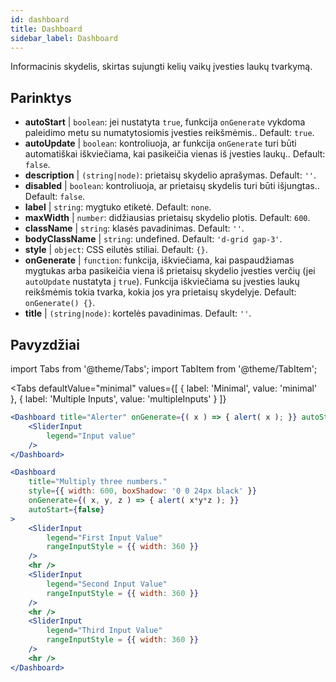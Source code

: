 ```yaml
--- 
id: dashboard 
title: Dashboard
sidebar_label: Dashboard 
---
```


Informacinis skydelis, skirtas sujungti kelių vaikų įvesties laukų tvarkymą.

## Parinktys

* __autoStart__ | `boolean`: jei nustatyta `true`, funkcija `onGenerate` vykdoma paleidimo metu su numatytosiomis įvesties reikšmėmis.. Default: `true`.
* __autoUpdate__ | `boolean`: kontroliuoja, ar funkcija `onGenerate` turi būti automatiškai iškviečiama, kai pasikeičia vienas iš įvesties laukų.. Default: `false`.
* __description__ | `(string|node)`: prietaisų skydelio aprašymas. Default: `''`.
* __disabled__ | `boolean`: kontroliuoja, ar prietaisų skydelis turi būti išjungtas.. Default: `false`.
* __label__ | `string`: mygtuko etiketė. Default: `none`.
* __maxWidth__ | `number`: didžiausias prietaisų skydelio plotis. Default: `600`.
* __className__ | `string`: klasės pavadinimas. Default: `''`.
* __bodyClassName__ | `string`: undefined. Default: `'d-grid gap-3'`.
* __style__ | `object`: CSS eilutės stiliai. Default: `{}`.
* __onGenerate__ | `function`: funkcija, iškviečiama, kai paspaudžiamas mygtukas arba pasikeičia viena iš prietaisų skydelio įvesties verčių (jei `autoUpdate` nustatyta į `true`). Funkcija iškviečiama su įvesties laukų reikšmėmis tokia tvarka, kokia jos yra prietaisų skydelyje. Default: `onGenerate() {}`.
* __title__ | `(string|node)`: kortelės pavadinimas. Default: `''`.


## Pavyzdžiai

import Tabs from '@theme/Tabs';
import TabItem from '@theme/TabItem';

<Tabs
    defaultValue="minimal"
    values={[
        { label: 'Minimal', value: 'minimal' },
        { label: 'Multiple Inputs', value: 'multipleInputs' }
    ]}
>

<TabItem value="minimal"> 

```jsx live
<Dashboard title="Alerter" onGenerate={( x ) => { alert( x ); }} autoStart={false} >
    <SliderInput
        legend="Input value"
    />
</Dashboard>
```

</TabItem>

<TabItem value="multipleInputs" > 

```jsx live
<Dashboard 
    title="Multiply three numbers."
    style={{ width: 600, boxShadow: '0 0 24px black' }}
    onGenerate={( x, y, z ) => { alert( x*y*z ); }} 
    autoStart={false} 
>
    <SliderInput
        legend="First Input Value"
        rangeInputStyle = {{ width: 360 }}
    />
    <hr />
    <SliderInput
        legend="Second Input Value"
        rangeInputStyle = {{ width: 360 }}
    />
    <hr />
    <SliderInput
        legend="Third Input Value"
        rangeInputStyle = {{ width: 360 }}
    />
    <hr />
</Dashboard>
```

</TabItem>

</Tabs>
